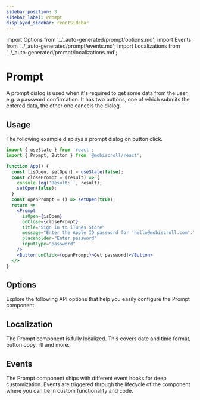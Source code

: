 ```yaml
---
sidebar_position: 3
sidebar_label: Prompt
displayed_sidebar: reactSidebar
---
```


import Options from '../\_auto-generated/prompt/options.md';
import Events from '../\_auto-generated/prompt/events.md';
import Localizations from '../\_auto-generated/prompt/localizations.md';

# Prompt

A prompt dialog is used when it's required to get some data from the user, e.g. a password confirmation.
It has two buttons, one of which submits the entered data, the other one cancels the dialog.

## Usage

The following example displays a prompt dialog on button click.

```jsx
import { useState } from 'react';
import { Prompt, Button } from '@mobiscroll/react';

function App() {
  const [isOpen, setOpen] = useState(false);
  const closePrompt = (result) => {
    console.log('Result: ', result);
    setOpen(false);
  }
  const openPrompt = () => setOpen(true);
  return <>
    <Prompt
      isOpen={isOpen}
      onClose={closePrompt}
      title="Sign in to iTunes Store"
      message="Enter the Apple ID password for 'hello@mobiscroll.com'."
      placeholder="Enter password"
      inputType="password"
    />
    <Button onClick={openPrompt}>Get password!</Button>
  </>
}
```

<div className="option-list">

## Options
Explore the following API options that help you easily configure the Prompt component.

<Options />

## Localization
The Prompt component is fully localized. This covers date and time format, button copy, rtl and more.

<Localizations />

## Events
The Prompt component ships with different event hooks for deep customization. Events are triggered through the lifecycle of the component where you can tie in custom functionality and code.

<Events />

</div>
